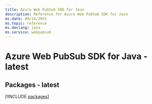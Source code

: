 ```yaml
---
title: Azure Web PubSub SDK for Java
description: Reference for Azure Web PubSub SDK for Java
ms.date: 09/24/2025
ms.topic: reference
ms.devlang: java
ms.service: webpubsub
---
```

# Azure Web PubSub SDK for Java - latest
## Packages - latest
[!INCLUDE [packages](web-pubsub-index.md)]